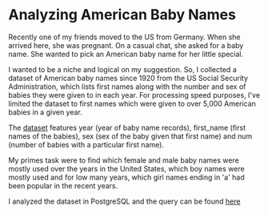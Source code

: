 # Analyzing American Baby Names

Recently one of my friends moved to the US from Germany. When she arrived here, she was pregnant. On a casual chat, she asked for a baby name. She wanted to pick an American baby name for her little special. 



I wanted to be a niche and logical on my suggestion. So, I collected a dataset of American baby names since 1920 from the US Social Security Administration, which lists first names along with the number and sex of babies they were given to in each year. For processing speed purposes, I've limited the dataset to first names which were given to over 5,000 American babies in a given year. 

The [dataset](https://drive.google.com/drive/u/0/folders/17gzNfF-zC2Yo7pUzwS2VFbPSell9SCvz) features year (year of baby name records), first_name (first names of the babies), sex (sex of the baby given that first name) and num (number of babies with a particular first name).

My primes task were to find which female and male baby names were mostly used over the years in the United States, which boy names were mostly used and for low many years, which girl names ending in 'a' had been popular in the recent years. 

I analyzed the dataset in PostgreSQL and the query can be found [here](https://github.com/pkabir22/Analyzing-American-Baby-Names/blob/main/notebook.ipynb)


